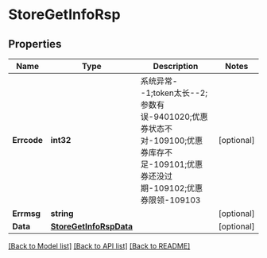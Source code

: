# StoreGetInfoRsp

## Properties

Name | Type | Description | Notes
------------ | ------------- | ------------- | -------------
**Errcode** | **int32** | 系统异常--1;token太长--2;参数有误-9401020;优惠券状态不对-109100;优惠券库存不足-109101;优惠券还没过期-109102;优惠券限领-109103 | [optional] 
**Errmsg** | **string** |  | [optional] 
**Data** | [**StoreGetInfoRspData**](StoreGetInfoRsp_data.md) |  | [optional] 

[[Back to Model list]](../README.md#documentation-for-models) [[Back to API list]](../README.md#documentation-for-api-endpoints) [[Back to README]](../README.md)


